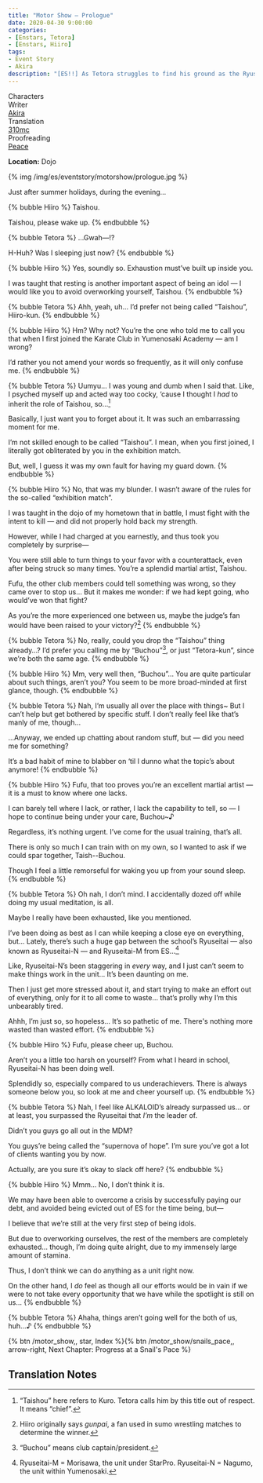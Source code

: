 ```yaml
---
title: "Motor Show – Prologue"
date: 2020-04-30 9:00:00
categories:
- [Enstars, Tetora]
- [Enstars, Hiiro]
tags:
- Event Story
- Akira
description: "[ES!!] As Tetora struggles to find his ground as the Ryuseitai-N leader, Shinobu finds a job for them to do. They need one more unit for the job, and ask ALKALOID for help…"
---
```

<div class="three-wrapper" style="--storyColor:#965e7d;--storyColor-rgb:150,94,125;--storyColor-h:326.8;--storyColor-s: 23%;--storyColor-l:47.8%;">
    <div class="info-area">
        <div class="info">
            <div class="info-item characters">
                <div class="label">
                    Characters
                </div>
                <div class="value">
                <a href="/categories/Enstars/Tetora" character="Tetora"></a>
                <a href="/categories/Enstars/Hiiro" character="Hiiro"></a>
                </div>
            </div>
            <div class="info-item one">
                <div class="label">
                    Writer
                </div>
                <div class="value">
                    <a href="/tags/Akira/">Akira</a>
                </div>
            </div>
            <div class="info-item two">
                <div class="label">
                    Translation
                </div>
                <div class="value">
                    <a href="/about">310mc</a>
                </div>
            </div>
            <div class="info-item three">
                <div class="label">
                   Proofreading
                </div>
                <div class="value">
                    <a href="https://twitter.com/yoroshikilled">Peace</a>
                </div>
            </div>
        </div>
    </div>
</div>

<!-- more -->

<div class="msr-location">
    <p><span><b>Location:</b> Dojo</span></p>
</div>

{% img /img/es/eventstory/motorshow/prologue.jpg %}

<div class="msr-narration">
    <p>Just after summer holidays, during the evening…</p>
</div>

{% bubble Hiiro %}
Taishou.

Taishou, please wake up.
{% endbubble %}

{% bubble Tetora %}
…Gwah—!?

H-Huh? Was I sleeping just now?
{% endbubble %}

{% bubble Hiiro %}
Yes, soundly so. Exhaustion must’ve built up inside you.

I was taught that resting is another important aspect of being an idol — I would like you to avoid overworking yourself, Taishou.
{% endbubble %}

{% bubble Tetora %}
Ahh, yeah, uh… I’d prefer not being called “Taishou”, Hiiro-kun.
{% endbubble %}

{% bubble Hiiro %}
Hm? Why not? You’re the one who told me to call you that when I first joined the Karate Club in Yumenosaki Academy — am I wrong?

I’d rather you not amend your words so frequently, as it will only confuse me.
{% endbubble %}

{% bubble Tetora %}
Uumyu… I was young and dumb when I said that. Like, I psyched myself up and acted way too cocky, ‘cause I thought I *had* to inherit the role of Taishou, so…[^1]

Basically, I just want you to forget about it. It was such an embarrassing moment for me.

I’m not skilled enough to be called “Taishou”. I mean, when you first joined, I literally got obliterated by you in the exhibition match.

But, well, I guess it was my own fault for having my guard down.
{% endbubble %}

{% bubble Hiiro %}
No, that was my blunder. I wasn’t aware of the rules for the so-called “exhibition match”.

I was taught in the dojo of my hometown that in battle, I must fight with the intent to kill — and did not properly hold back my strength.

However, while I had charged at you earnestly, and thus took you completely by surprise—

You were still able to turn things to your favor with a counterattack, even after being struck so many times. You’re a splendid martial artist, Taishou.

Fufu, the other club members could tell something was wrong, so they came over to stop us… But it makes me wonder: if we had kept going, who would’ve won that fight?

As you’re the more experienced one between us, maybe the judge’s fan would have been raised to your victory?[^2]
{% endbubble %}

{% bubble Tetora %}
No, really, could you drop the “Taishou” thing already…? I’d prefer you calling me by “Buchou”[^3], or just “Tetora-kun”, since we’re both the same age.
{% endbubble %}

{% bubble Hiiro %}
Mm, very well then, “Buchou”… You are quite particular about such things, aren’t you? You seem to be more broad-minded at first glance, though.
{% endbubble %}

{% bubble Tetora %}
Nah, I’m usually all over the place with things~ But I can’t help but get bothered by specific stuff. I don’t really feel like that’s manly of me, though…

…Anyway, we ended up chatting about random stuff, but — did you need me for something?

It’s a bad habit of mine to blabber on ‘til I dunno what the topic’s about anymore!
{% endbubble %}

{% bubble Hiiro %}
Fufu, that too proves you’re an excellent martial artist — it is a must to know where one lacks.

I can barely tell where I lack, or rather, I lack the capability to tell, so — I hope to continue being under your care, Buchou~♪

Regardless, it’s nothing urgent. I’ve come for the usual training, that’s all.

There is only so much I can train with on my own, so I wanted to ask if we could spar together, Taish--Buchou.

Though I feel a little remorseful for waking you up from your sound sleep.
{% endbubble %}

{% bubble Tetora %}
Oh nah, I don’t mind. I accidentally dozed off while doing my usual meditation, is all.

Maybe I really have been exhausted, like you mentioned.

I’ve been doing as best as I can while keeping a close eye on everything, but… Lately, there’s such a huge gap between the school’s Ryuseitai — also known as Ryuseitai-N — and Ryuseitai-M from ES…[^4]

Like, Ryuseitai-N’s been staggering in *every* way, and I just can’t seem to make things work in the unit… It’s been daunting on me.

Then I just get more stressed about it, and start trying to make an effort out of everything, only for it to all come to waste… that’s prolly why I’m this unbearably tired.

Ahhh, I’m just so, so hopeless… It’s so pathetic of me. There's nothing more wasted than wasted effort.
{% endbubble %}

{% bubble Hiiro %}
Fufu, please cheer up, Buchou.

Aren’t you a little too harsh on yourself? From what I heard in school, Ryuseitai-N has been doing well.

Splendidly so, especially compared to us underachievers. There is always someone below you, so look at me and cheer yourself up.
{% endbubble %}

{% bubble Tetora %}
Nah, I feel like ALKALOID’s already surpassed us… or at least, you surpassed the Ryuseitai that *I’m* the leader of.

Didn’t you guys go all out in the MDM?

You guys’re being called the “supernova of hope”. I’m sure you’ve got a lot of clients wanting you by now.

Actually, are you sure it’s okay to slack off here?
{% endbubble %}

{% bubble Hiiro %}
Mmm… No, I don’t think it is.

We may have been able to overcome a crisis by successfully paying our debt, and avoided being evicted out of ES for the time being, but—

I believe that we’re still at the very first step of being idols.

But due to overworking ourselves, the rest of the members are completely exhausted… though, I’m doing quite alright, due to my immensely large amount of stamina.

Thus, I don’t think we can do anything as a unit right now.

On the other hand, I *do* feel as though all our efforts would be in vain if we were to not take every opportunity that we have while the spotlight is still on us…
{% endbubble %}

{% bubble Tetora %}
Ahaha, things aren’t going well for the both of us, huh…♪
{% endbubble %}

<div toc>{% btn /motor_show,, star, Index %}{% btn /motor_show/snails_pace,, arrow-right, Next Chapter: Progress at a Snail's Pace %}</div>

## Translation Notes
[^1]: “Taishou” here refers to Kuro. Tetora calls him by this title out of respect. It means “chief”.
[^2]: Hiiro originally says <em>gunpai</em>, a fan used in sumo wrestling matches to determine the winner.
[^3]: “Buchou” means club captain/president.
[^4]: Ryuseitai-M = Morisawa, the unit under StarPro. Ryuseitai-N = Nagumo, the unit within Yumenosaki.
